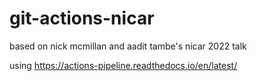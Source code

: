 # git-actions-nicar

based on nick mcmillan and aadit tambe's nicar 2022 talk

using https://actions-pipeline.readthedocs.io/en/latest/
